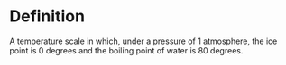 # Definition

A temperature scale in which, under a pressure of 1 atmosphere, the ice
point is 0 degrees and the boiling point of water is 80 degrees.
